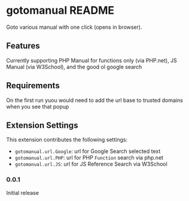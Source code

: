 # gotomanual README

Goto various manual with one click (opens in browser).

## Features

Currently supporting PHP Manual for functions only (via PHP.net), JS Manual (via W3School), and the good ol google search

## Requirements

On the first run yuou would need to add the url base to trusted domains when you see that popup

## Extension Settings

This extension contributes the following settings:

* `gotomanual.url.Google`: url for Google Search selected text
* `gotomanual.url.PHP`: url for PHP `Function` search via php.net
* `gotomanual.url.JS`: url for JS Reference Search via W3School


### 0.0.1

Initial release
